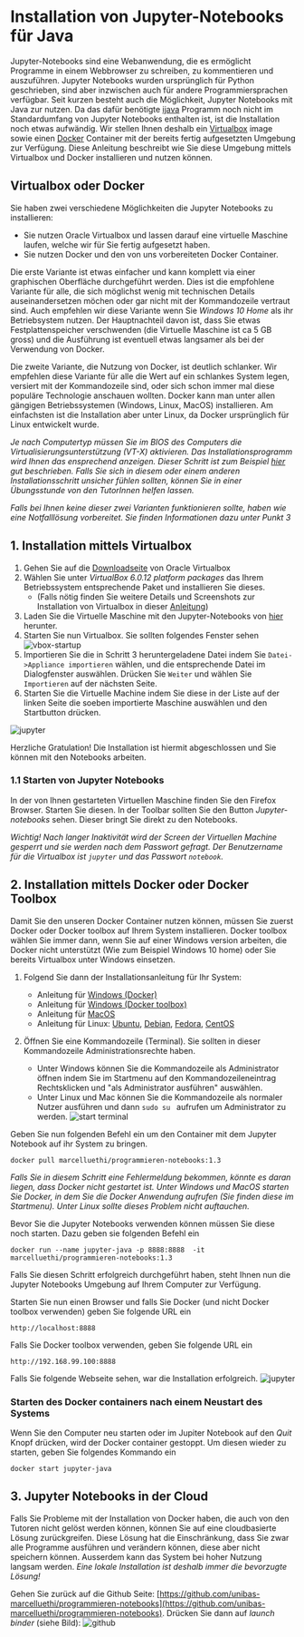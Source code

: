 # Installation von Jupyter-Notebooks für Java

Jupyter-Notebooks sind eine Webanwendung, die es ermöglicht Programme in einem Webbrowser zu schreiben, zu kommentieren und auszuführen. 
 Jupyter Notebooks wurden ursprünglich für Python geschrieben, sind aber inzwischen auch für andere Programmiersprachen verfügbar. Seit kurzen besteht auch die Möglichkeit, Jupyter Notebooks mit Java zur nutzen. 
 Da das dafür benötigte [ijava](https://github.com/SpencerPark/IJava) Programm noch nicht im Standardumfang von Jupyter Notebooks enthalten ist, ist die Installation noch etwas aufwändig. 
 Wir stellen Ihnen deshalb ein [Virtualbox](www.virtualbox.org) image sowie einen [Docker](https://www.docker.com/) Container mit der bereits fertig aufgesetzten Umgebung zur Verfügung.  Diese Anleitung beschreibt wie Sie diese Umgebung mittels Virtualbox und Docker installieren und nutzen können. 

## Virtualbox oder Docker

Sie haben zwei verschiedene Möglichkeiten die Jupyter Notebooks zu installieren:

* Sie nutzen Oracle Virtualbox und lassen darauf eine virtuelle Maschine laufen, welche wir für Sie fertig aufgesetzt haben.
* Sie nutzen Docker und den von uns vorbereiteten Docker Container.

Die erste Variante ist etwas einfacher und kann komplett via einer graphischen Oberfläche durchgeführt werden. Dies ist die empfohlene Variante für alle, die sich möglichst wenig mit technischen Details auseinandersetzen möchen oder gar nicht mit der Kommandozeile vertraut sind. Auch empfehlen wir diese Variante wenn Sie *Windows 10 Home* als ihr Betriebsystem nutzen. 
Der Hauptnachteil davon ist, dass Sie etwas Festplattenspeicher verschwenden (die Virtuelle Maschine ist ca 5 GB gross) und die Ausführung ist eventuell etwas langsamer als bei der Verwendung von Docker.

Die zweite Variante, die Nutzung von Docker, ist deutlich schlanker. Wir empfehlen diese Variante für alle die Wert auf ein schlankes System legen, versiert mit der Kommandozeile sind, oder sich schon immer mal diese populäre Technologie anschauen wollten. Docker kann man unter allen gängigen Betriebssystemen (Windows, Linux, MacOS) installieren. Am einfachsten ist die Installation aber unter Linux, da Docker ursprünglich für Linux entwickelt wurde.

*Je nach Computertyp müssen Sie im BIOS des Computers die Virtualisierungsunterstützung (VT-X) aktivieren. Das Installationsprogramm wird Ihnen das ensprechend anzeigen. Dieser Schritt ist zum Beispiel [hier](https://www.tactig.com/enable-intel-vt-x-amd-virtualization-pc-vmware-virtualbox/) gut beschrieben. Falls Sie sich in diesem oder einem anderen Installationsschritt unsicher fühlen sollten, können Sie in einer Übungsstunde von den TutorInnen helfen lassen.*

*Falls bei Ihnen keine dieser zwei Varianten funktionieren sollte, haben wie eine Notfalllösung vorbereitet. Sie finden Informationen dazu unter Punkt 3* 


## 1. Installation mittels Virtualbox


1. Gehen Sie auf die [Downloadseite](https://www.virtualbox.org/wiki/Downloads) von Oracle Virtualbox 
2. Wählen Sie unter *VirtualBox 6.0.12 platform packages* das Ihrem Betriebssystem entsprechende Paket und installieren Sie dieses. 
    * (Falls nötig finden Sie weitere Details und Screenshots zur Installation von Virtualbox in dieser [Anleitung](https://www.wikihow.com/Install-VirtualBox))
3. Laden Sie die Virtuelle Maschine mit den Jupyter-Notebooks von [hier](https://drive.switch.ch/index.php/s/sOI4gedaJ9cue1v) herunter. 
4. Starten Sie nun Virtualbox. Sie sollten folgendes Fenster sehen ![vbox-startup](./images/vbox-start.png)
5. Importieren Sie die in Schritt 3 heruntergeladene Datei indem Sie ```Datei->Appliance importieren``` wählen, und die entsprechende Datei im Dialogfenster auswählen. Drücken Sie ```Weiter``` und wählen Sie ```Importieren``` auf der nächsten Seite. 
6. Starten Sie die Virtuelle Machine indem Sie diese in der Liste auf der linken Seite die soeben importierte Maschine auswählen und den Startbutton drücken.

![jupyter](images/vbox-selection.png)

Herzliche Gratulation! Die Installation ist hiermit abgeschlossen und Sie können mit den Notebooks arbeiten. 


### 1.1 Starten von Jupyter Notebooks
In der von Ihnen gestarteten Virtuellen Maschine finden Sie den Firefox Browser. Starten Sie diesen. In der Toolbar sollten Sie den Button *Jupyter-notebooks* sehen. Dieser bringt Sie direkt zu den Notebooks. 

*Wichtig! Nach langer Inaktivität wird der Screen der Virtuellen Machine gesperrt und sie werden nach dem Passwort gefragt. Der Benutzername für die Virtualbox ist ```jupyter``` und das Passwort ```notebook```.*



## 2. Installation mittels Docker oder Docker Toolbox

Damit Sie den unseren Docker Container nutzen können, müssen Sie zuerst Docker oder Docker toolbox auf Ihrem System installieren. Docker toolbox wählen Sie immer dann, wenn Sie auf einer Windows version arbeiten, die Docker nicht unterstützt (Wie zum Beispiel Windows 10 home) oder Sie bereits Virtualbox unter Windows einsetzen. 

1. Folgend Sie dann der Installationsanleitung für Ihr System:
    * Anleitung für [Windows (Docker)](https://docs.docker.com/docker-for-windows/install/)
    * Anleitung für [Windows (Docker toolbox)](https://docs.docker.com/toolbox/toolbox_install_windows/)
    * Anleitung für [MacOS](https://docs.docker.com/docker-for-mac/install/)
    * Anleitung für Linux: [Ubuntu](https://docs.docker.com/install/linux/docker-ce/ubuntu/), [Debian](https://docs.docker.com/install/linux/docker-ce/debian/), [Fedora](https://docs.docker.com/install/linux/docker-ce/fedora/), [CentOS](https://docs.docker.com/install/linux/docker-ce/centos/)


2. Öffnen Sie eine Kommandozeile (Terminal). Sie sollten in dieser Kommandozeile Administrationsrechte haben.
    * Unter Windows können Sie die Kommandozeile als Administrator öffnen indem Sie im Startmenu auf den Kommandozeileneintrag Rechtsklicken und "als Administrator ausführen" auswählen.
    * Unter Linux und Mac können Sie die Kommandozeile als normaler Nutzer ausführen und dann ```sudo su ``` aufrufen um Administrator zu werden.
![start terminal](images/start-terminal.png)

Geben Sie nun folgenden Befehl ein um den Container mit dem Jupyter Notebook auf ihr System zu bringen.
```
docker pull marcelluethi/programmieren-notebooks:1.3
```

*Falls Sie in diesem Schritt eine Fehlermeldung bekommen, könnte es daran liegen, dass Docker nicht gestartet ist. Unter Windows und MacOS starten Sie Docker, in dem Sie die Docker Anwendung aufrufen (Sie finden diese im Startmenu). Unter Linux sollte dieses Problem nicht auftauchen.*


Bevor Sie die Jupyter Notebooks verwenden können müssen Sie diese noch starten. 
Dazu geben sie folgenden Befehl ein
```
docker run --name jupyter-java -p 8888:8888  -it marcelluethi/programmieren-notebooks:1.3
```

Falls Sie diesen Schritt erfolgreich durchgeführt haben, steht Ihnen nun die Jupyter Notebooks Umgebung auf Ihrem Computer zur Verfügung. 

Starten Sie nun einen Browser und falls Sie Docker (und nicht Docker toolbox verwenden) geben Sie folgende URL ein 
```
http://localhost:8888
```
Falls Sie Docker toolbox verwenden, geben Sie folgende URL ein
```
http://192.168.99.100:8888 
```

Falls Sie folgende Webseite sehen, war die Installation erfolgreich.
![jupyter](images/jupyter.png) 


### Starten des Docker containers nach einem Neustart des Systems

Wenn Sie den Computer neu starten oder im Jupiter Notebook auf den *Quit* Knopf drücken, wird der Docker container gestoppt. Um diesen wieder zu starten, geben Sie folgendes Kommando ein

```
docker start jupyter-java
```



## 3. Jupyter Notebooks in der Cloud

Falls Sie Probleme mit der Installation von Docker haben, die auch von den Tutoren nicht gelöst werden können, können Sie auf eine cloudbasierte Lösung zurückgreifen. Diese Lösung hat die Einschränkung, dass Sie zwar alle Programme ausführen und verändern können, diese aber nicht speichern können. Ausserdem kann das System bei hoher Nutzung langsam werden. *Eine lokale Installation ist deshalb immer die bevorzugte Lösung!*


Gehen Sie zurück auf die Github Seite: [https://github.com/unibas-marcelluethi/programmieren-notebooks](https://github.com/unibas-marcelluethi/programmieren-notebooks).
Drücken Sie dann auf *launch binder* (siehe Bild):
![github](images/github.png)
 

